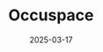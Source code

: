 ---  
layout: startup_page  
title: "Occuspace"  
id: "occuspace.io"  
permalink: "/occuspaceoccuspace.io03172025/"  
website: "https://www.occuspace.io/"  
funding_round: "Series A"  
funding_amount: "$6M"  
investors: "Lewis & Clark Ventures, Shadow Ventures, Okapi Ventures, Cove Fund, Hamilton Ventures"  
about: "Occuspace is the leading occupancy intelligence platform for the built environment, providing real-time data on space utilization. Its WiFi and Bluetooth sensors offer easy, affordable installation, giving real estate decision-makers the tools to optimize space, increase efficiency, and improve the user experience."  
markets: "Real Estate, AI, SaaS, Commercial Real Estate, Facilities Support Services, Facility Management, Information Technology, Smart Building, Software"  
hq: "Westlake Village, California, United States"  
founded_year: "2017"  
linkedin: "https://www.linkedin.com/company/occuspace"  
twitter: "https://twitter.com/occuspace_io"  
instagram: ""  
facebook: "https://www.facebook.com/WaitzApp"  
crunchbase: "https://www.crunchbase.com/organization/occuspace"  
pitchbook: "https://pitchbook.com/profiles/company/439519-51"  

date_display: "17-Mar-2025"  
date: "2025-03-17"

# SEO Optimization  
meta_title: "Occuspace - Series A Funding ($6M)"  
meta_description: "Occuspace, Occuspace is the leading occupancy intelligence platform for the built environment, providing real-time data on space utilization. Its WiFi and Blueto..."  
meta_keywords: "Occuspace, Real Estate, AI, SaaS, Commercial Real Estate, Facilities Support Services, Facility Management, Information Technology, Smart Building, Software, Series A funding"  
canonical_url: "https://startup.projectstartups.com/occuspaceoccuspace.io03172025/"  
---